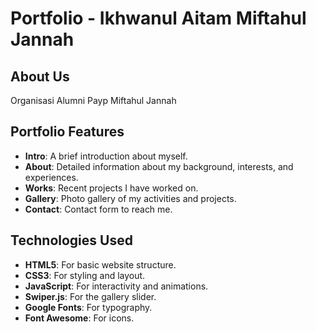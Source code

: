 # Portfolio - Ikhwanul Aitam Miftahul Jannah

## About Us

Organisasi Alumni Payp Miftahul Jannah

## Portfolio Features

- **Intro**: A brief introduction about myself.
- **About**: Detailed information about my background, interests, and experiences.
- **Works**: Recent projects I have worked on.
- **Gallery**: Photo gallery of my activities and projects.
- **Contact**: Contact form to reach me.

## Technologies Used

- **HTML5**: For basic website structure.
- **CSS3**: For styling and layout.
- **JavaScript**: For interactivity and animations.
- **Swiper.js**: For the gallery slider.
- **Google Fonts**: For typography.
- **Font Awesome**: For icons.
